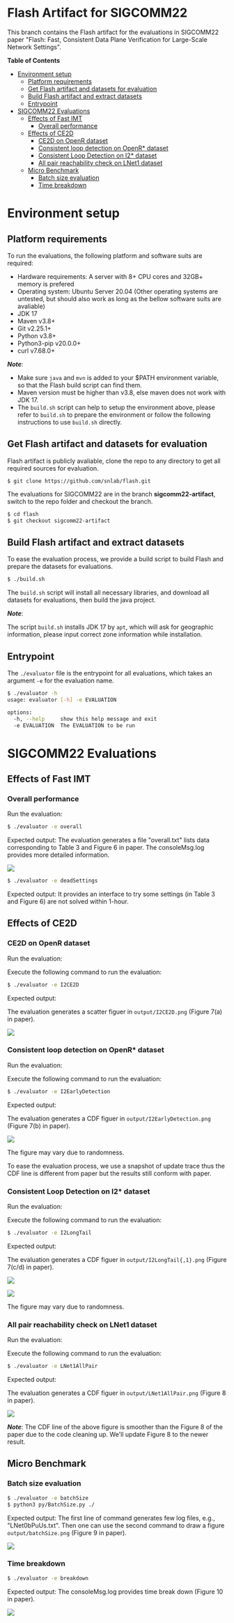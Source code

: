 # Flash Artifact for SIGCOMM22 <!-- omit in toc -->

This branch contains the Flash artifact for the evaluations in SIGCOMM22 paper "Flash: Fast, Consistent Data Plane Verification for Large-Scale Network Settings".

**Table of Contents**
- [Environment setup](#environment-setup)
  - [Platform requirements](#platform-requirements)
  - [Get Flash artifact and datasets for evaluation](#get-flash-artifact-and-datasets-for-evaluation)
  - [Build Flash artifact and extract datasets](#build-flash-artifact-and-extract-datasets)
  - [Entrypoint](#entrypoint)
- [SIGCOMM22 Evaluations](#sigcomm22-evaluations)
  - [Effects of Fast IMT](#effects-of-fast-imt)
    - [Overall performance](#overall-performance)
  - [Effects of CE2D](#effects-of-ce2d)
    - [CE2D on OpenR dataset](#ce2d-on-openr-dataset)
    - [Consistent loop detection on OpenR* dataset](#consistent-loop-detection-on-openr-dataset)
    - [Consistent Loop Detection on I2* dataset](#consistent-loop-detection-on-i2-dataset)
    - [All pair reachability check on LNet1 dataset](#all-pair-reachability-check-on-lnet1-dataset)
  - [Micro Benchmark](#micro-benchmark)
    - [Batch size evaluation](#batch-size-evaluation)
    - [Time breakdown](#time-breakdown)

# Environment setup
## Platform requirements
To run the evaluations, the following platform and software suits are required:
* Hardware requirements: A server with 8+ CPU cores and 32GB+ memory is prefered
* Operating system: Ubuntu Server 20.04 (Other operating systems are untested, but should also work as long as the bellow software suits are avaliable)
* JDK 17
* Maven v3.8+
* Git v2.25.1+
* Python v3.8+
* Python3-pip v20.0.0+
* curl v7.68.0+

***Note***:

* Make sure `java` and `mvn` is added to your $PATH environment variable, so that the Flash build script can find them.
* Maven version must be higher than v3.8, else maven does not work with JDK 17.
* The `build.sh` script can help to setup the environment above, please refer to `build.sh` to prepare the environment or follow the following instructions to use `build.sh` directly.
  
## Get Flash artifact and datasets for evaluation

Flash artifact is publicly avaliable, clone the repo to any directory to get all required sources for evaluation.
```
$ git clone https://github.com/snlab/flash.git
```

The evaluations for SIGCOMM22 are in the branch **sigcomm22-artifact**, switch to the repo folder and checkout the branch.

```bash
$ cd flash
$ git checkout sigcomm22-artifact
```


## Build Flash artifact and extract datasets

To ease the evaluation process, we provide a build script to build Flash and prepare the datasets for evaluations.
```bash
$ ./build.sh
```
The `build.sh` script will install all necessary libraries, and download all datasets for evaluations, then build the java project.

***Note***:

The script `build.sh` installs JDK 17 by `apt`, which will ask for geographic information, please input correct zone information while installation.

## Entrypoint
The `./evaluator` file is the entrypoint for all evaluations, which takes an argument `-e` for the evaluation name.
```bash
$ ./evaluator -h
usage: evaluator [-h] -e EVALUATION

options:
  -h, --help     show this help message and exit
  -e EVALUATION  The EVALUATION to be run
```

# SIGCOMM22 Evaluations

## Effects of Fast IMT
### Overall performance

Run the evaluation:
```bash
$ ./evaluator -e overall
```

Expected output:
The evaluation generates a file "overall.txt" lists data corresponding to Table 3 and Figure 6 in paper. 
The consoleMsg.log provides more detailed information.

![](figures/overall.png)


```bash
$ ./evaluator -e deadSettings
```
Expected output:
It provides an interface to try some settings (in Table 3 and Figure 6) are not solved within 1-hour.

## Effects of CE2D
### CE2D on OpenR dataset

Run the evaluation:

Execute the following command to run the evaluation:
```bash
$ ./evaluator -e I2CE2D
```
Expected output:

The evaluation generates a scatter figuer in `output/I2CE2D.png` (Figure 7(a) in paper).

![](figures/I2CE2D.png)

### Consistent loop detection on OpenR* dataset

Run the evaluation:

Execute the following command to run the evaluation:
```bash
$ ./evaluator -e I2EarlyDetection
```
Expected output:

The evaluation generates a CDF figuer in `output/I2EarlyDetection.png` (Figure 7(b) in paper).

![](figures/I2EarlyDetection.png)

The figure may vary due to randomness. 

To ease the evaluation process, we use a snapshot of update trace thus the CDF line is different from paper but the results still conform with paper.

### Consistent Loop Detection on I2* dataset

Run the evaluation:

Execute the following command to run the evaluation:
```bash
$ ./evaluator -e I2LongTail
```

Expected output:

The evaluation generates a CDF figuer in `output/I2LongTail{,1}.png` (Figure 7(c/d) in paper).

![](figures/I2LongTail.png)

![](figures/I2LongTail1.png)


The figure may vary due to randomness. 

### All pair reachability check on LNet1 dataset

Run the evaluation:

Execute the following command to run the evaluation:
```bash
$ ./evaluator -e LNet1AllPair
```
Expected output:

The evaluation generates a CDF figuer in `output/LNet1AllPair.png` (Figure 8 in paper).


![](figures/LNet1AllPair.png)

***Note***:
The CDF line of the above figure is smoother than the Figure 8 of the paper due to the code cleaning up. We'll update Figure 8 to the newer result.

## Micro Benchmark
### Batch size evaluation
```bash
$ ./evaluator -e batchSize
$ python3 py/BatchSize.py ./
```

Expected output: 
The first line of command generates few log files, e.g., "LNet0bPuUs.txt". Then one can use the second command to draw a figure `output/batchSize.png` (Figure 9 in paper).

![](figures/batchSize.png)

### Time breakdown

```bash
$ ./evaluator -e breakdown
```

Expected output:
The consoleMsg.log provides time break down (Figure 10 in paper).

![](figures/breakdown.png)